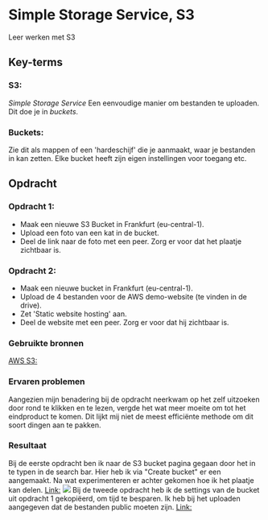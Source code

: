 # Simple Storage Service, S3
Leer werken met S3

## Key-terms
### S3: 
*Simple Storage Service*
Een eenvoudige manier om bestanden te uploaden. Dit doe je in *buckets*.

### Buckets:
Zie dit als mappen of een 'hardeschijf' die je aanmaakt, waar je bestanden in kan zetten. Elke bucket heeft zijn eigen instellingen voor toegang etc.


## Opdracht

### Opdracht 1:
- Maak een nieuwe S3 Bucket in Frankfurt (eu-central-1).
- Upload een foto van een kat in de bucket.
- Deel de link naar de foto met een peer. Zorg er voor dat het plaatje zichtbaar is.

### Opdracht 2:
- Maak een nieuwe bucket in Frankfurt (eu-central-1).
- Upload de 4 bestanden voor de AWS demo-website (te vinden in de drive).  
- Zet 'Static website hosting' aan.
- Deel de website met een peer. Zorg er voor dat hij zichtbaar is.  

### Gebruikte bronnen
[AWS S3:](https://s3.console.aws.amazon.com/s3/get-started?region=eu-central-1)

### Ervaren problemen
Aangezien mijn benadering bij de opdracht neerkwam op het zelf uitzoeken door rond te klikken en te lezen, vergde het wat meer moeite om tot het eindproduct te komen. Dit lijkt mij niet de meest efficiënte methode om dit soort dingen aan te pakken.  

### Resultaat
Bij de eerste opdracht ben ik naar de S3 bucket pagina gegaan door het in te typen in de search bar. Hier heb ik via "Create bucket" er een aangemaakt. Na wat experimenteren er achter gekomen hoe ik het plaatje kan delen.
[Link:]([https://aws-05-opdracht-1.s3.eu-central-1.amazonaws.com/Fat+Cat.jpg](https://aws-05-opdracht-1.s3.eu-central-1.amazonaws.com/Fat+Cat.jpg))  
![](https://aws-05-opdracht-1.s3.eu-central-1.amazonaws.com/Fat+Cat.jpg)
Bij de tweede opdracht heb ik de settings van de bucket uit opdracht 1 gekopiëerd, om tijd te besparen. Ik heb bij het uploaden aangegeven dat de bestanden public moeten zijn.
[Link:](https://aws-05-opdracht-2.s3.eu-central-1.amazonaws.com/index.html)
